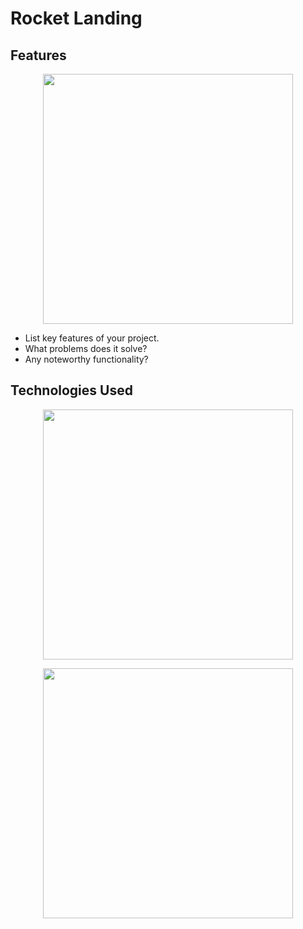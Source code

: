 # Rocket Landing


## Features

<p align="center">
  <img src="https://github.com/user-attachments/assets/cb72591c-9ca9-4ca1-ad3d-80b1e1bd8190" width="400" />
</p>

- List key features of your project.
- What problems does it solve?
- Any noteworthy functionality?

## Technologies Used
<p align="center">
  <img src="https://github.com/user-attachments/assets/2b70f480-5148-4344-83a5-a2cae98a985b" width="400" />
</p>





<p align="center">
  <img src="https://github.com/user-attachments/assets/f3e8b907-a218-4fd7-82fc-08b83c0ffc31" width="400" />
</p>

 
